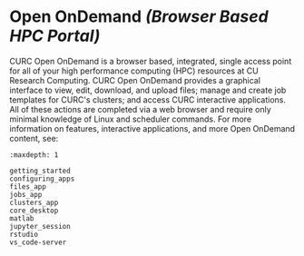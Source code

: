 # Open OnDemand _(Browser Based HPC Portal)_

CURC Open OnDemand is a browser based, integrated, single access point for all of your high performance computing (HPC) resources at CU Research Computing. CURC Open OnDemand provides a graphical interface to view, edit, download, and upload files; manage and create job templates for CURC's clusters; and access CURC interactive applications. All of these actions are completed via a web browser and require only minimal knowledge of Linux and scheduler commands. For more information on features, interactive applications, and more Open OnDemand content, see: 

```{toctree}
:maxdepth: 1

getting_started
configuring_apps
files_app
jobs_app
clusters_app
core_desktop
matlab
jupyter_session
rstudio
vs_code-server

```


